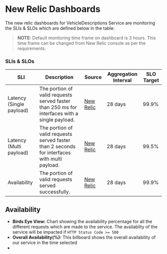 # New Relic Dashboards

The new relic dashboards for VehicleDescriptions Service are monitoring the SLIs & SLOs which are defined below in the table:

> **NOTE:** Default monitoring time frame on dashboard is 3 hours. This time frame can be changed from New Relic console as per the requirements.  

### SLIs & SLOs

| SLI         | Description                                          |Source                  |Aggregation Interval                 |SLO Target  |
| ----------- | -----------------------------------------------------|------------------------|-------------------------------------|------------|
| ​Latency (Single payload) | The portion of valid requests served faster than 250 ms for interfaces with a single payload. | [New Relic](https://onenr.io/07j9bYDrVQO)  | 28 days  | 99.9%  |
| ​Latency (Multi payload)  | The portion of valid requests served faster than 2 seconds for interfaces with multi payload. | [New Relic](https://onenr.io/0Zw06bea0jv)  | 28 days | 99.5%  |
| ​Availability  | The portion of valid requests served successfully.  | [New Relic](https://onenr.io/0BQ1pv3VKjx/) | 28 days  | 99.9%  |

## Availability

- **Birds Eye View:** Chart showing the availability percentage for all the different requests which are made to the service. The availabilty of the service will be impacted if `HTTP Status Code >= 500`
- **Overall Availability(%):** This billboard shows the overall availability of our service in the time selected
- 
